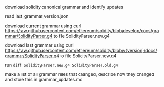 download solidity canonical grammar and identify updates

read last_grammar_version.json 

download current grammar using curl https://raw.githubusercontent.com/ethereum/solidity/blob/develop/docs/grammar/SolidityParser.g4 to file SolidityParser.new.g4

download last grammar using curl https://raw.githubusercontent.com/ethereum/solidity/blob/v{version}/docs/grammar/SolidityParser.g4 to file SolidityParser.new.g4

run `diff SolidityParser.new.g4 SolidityParser.old.g4`

make a list of all grammar rules that changed, describe how they changed and store this in grammar_updates.md